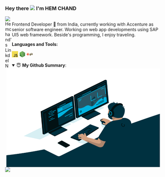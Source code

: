 ### Hey there <img src="https://media.giphy.com/media/hvRJCLFzcasrR4ia7z/giphy.gif" width="25px"> I'm HEM CHAND
</a>
<a href="https://www.linkedin.com/in/hemchandsharma/">
  <img align="left" alt="Hemchand's LinkdeIN" width="22px" src="https://cdn.jsdelivr.net/npm/simple-icons@v3/icons/linkedin.svg" />
</a>
<br />
Frontend Developer 🚀 from India, currently working with Accenture as senior software engineer. Working on web app developments using SAP UI5 web framework. Beside's programming, I enjoy traveling.

<img align="right" alt="GIF" src="https://github.com/hmchnd/hmchnd/blob/main/coderGIF.gif" width="500" height="320" />

**Languages and Tools:**  


<code><img height="20" src="https://raw.githubusercontent.com/github/explore/80688e429a7d4ef2fca1e82350fe8e3517d3494d/topics/javascript/javascript.png"></code>
<code><img height="20" src="https://raw.githubusercontent.com/github/explore/80688e429a7d4ef2fca1e82350fe8e3517d3494d/topics/nodejs/nodejs.png"></code>
<code><img height="20" src="https://raw.githubusercontent.com/github/explore/80688e429a7d4ef2fca1e82350fe8e3517d3494d/topics/git/git.png"></code>

<details open>
 <summary> 😇 <b>My Github Summary</b>: </summary>

<br>

<p>
  <img src = "https://github-readme-stats.vercel.app/api/top-langs/?username=hmchnd&theme=tokyonight">
</p>

</details>
